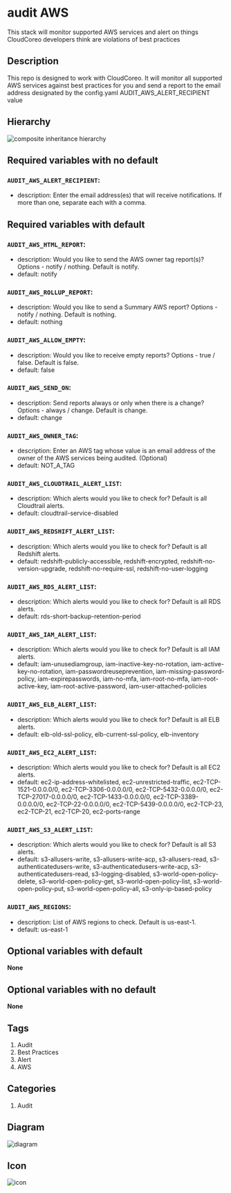 audit AWS
============================
This stack will monitor supported AWS services and alert on things CloudCoreo developers think are violations of best practices


## Description
This repo is designed to work with CloudCoreo. It will monitor all supported AWS services against best practices for you and send a report to the email address designated by the config.yaml AUDIT&#95;AWS&#95;ALERT&#95;RECIPIENT value


## Hierarchy
![composite inheritance hierarchy](https://raw.githubusercontent.com/CloudCoreo/audit-aws/master/images/hierarchy.png "composite inheritance hierarchy")



## Required variables with no default

### `AUDIT_AWS_ALERT_RECIPIENT`:
  * description: Enter the email address(es) that will receive notifications. If more than one, separate each with a comma.


## Required variables with default

### `AUDIT_AWS_HTML_REPORT`:
  * description: Would you like to send the AWS owner tag report(s)? Options - notify / nothing. Default is notify.
  * default: notify

### `AUDIT_AWS_ROLLUP_REPORT`:
  * description: Would you like to send a Summary AWS report? Options - notify / nothing. Default is nothing.
  * default: nothing

### `AUDIT_AWS_ALLOW_EMPTY`:
  * description: Would you like to receive empty reports? Options - true / false. Default is false.
  * default: false

### `AUDIT_AWS_SEND_ON`:
  * description: Send reports always or only when there is a change? Options - always / change. Default is change.
  * default: change

### `AUDIT_AWS_OWNER_TAG`:
  * description: Enter an AWS tag whose value is an email address of the owner of the AWS services being audited. (Optional)
  * default: NOT_A_TAG

### `AUDIT_AWS_CLOUDTRAIL_ALERT_LIST`:
  * description: Which alerts would you like to check for? Default is all Cloudtrail alerts.
  * default: cloudtrail-service-disabled

### `AUDIT_AWS_REDSHIFT_ALERT_LIST`:
  * description: Which alerts would you like to check for? Default is all Redshift alerts.
  * default: redshift-publicly-accessible, redshift-encrypted, redshift-no-version-upgrade, redshift-no-require-ssl, redshift-no-user-logging

### `AUDIT_AWS_RDS_ALERT_LIST`:
  * description: Which alerts would you like to check for? Default is all RDS alerts.
  * default: rds-short-backup-retention-period

### `AUDIT_AWS_IAM_ALERT_LIST`:
  * description: Which alerts would you like to check for? Default is all IAM alerts.
  * default: iam-unusediamgroup, iam-inactive-key-no-rotation, iam-active-key-no-rotation, iam-passwordreuseprevention, iam-missing-password-policy, iam-expirepasswords, iam-no-mfa, iam-root-no-mfa, iam-root-active-key, iam-root-active-password, iam-user-attached-policies

### `AUDIT_AWS_ELB_ALERT_LIST`:
  * description: Which alerts would you like to check for? Default is all ELB alerts.
  * default: elb-old-ssl-policy, elb-current-ssl-policy, elb-inventory

### `AUDIT_AWS_EC2_ALERT_LIST`:
  * description: Which alerts would you like to check for? Default is all EC2 alerts.
  * default: ec2-ip-address-whitelisted, ec2-unrestricted-traffic, ec2-TCP-1521-0.0.0.0/0, ec2-TCP-3306-0.0.0.0/0, ec2-TCP-5432-0.0.0.0/0, ec2-TCP-27017-0.0.0.0/0, ec2-TCP-1433-0.0.0.0/0, ec2-TCP-3389-0.0.0.0/0, ec2-TCP-22-0.0.0.0/0, ec2-TCP-5439-0.0.0.0/0, ec2-TCP-23, ec2-TCP-21, ec2-TCP-20, ec2-ports-range

### `AUDIT_AWS_S3_ALERT_LIST`:
  * description: Which alerts would you like to check for? Default is all S3 alerts.
  * default: s3-allusers-write, s3-allusers-write-acp, s3-allusers-read, s3-authenticatedusers-write, s3-authenticatedusers-write-acp, s3-authenticatedusers-read, s3-logging-disabled, s3-world-open-policy-delete, s3-world-open-policy-get, s3-world-open-policy-list, s3-world-open-policy-put, s3-world-open-policy-all, s3-only-ip-based-policy

### `AUDIT_AWS_REGIONS`:
  * description: List of AWS regions to check. Default is us-east-1.
  * default: us-east-1


## Optional variables with default

**None**


## Optional variables with no default

**None**

## Tags
1. Audit
1. Best Practices
1. Alert
1. AWS


## Categories
1. Audit


## Diagram
![diagram](https://raw.githubusercontent.com/CloudCoreo/audit-aws/master/images/diagram.png "diagram")


## Icon
![icon](https://raw.githubusercontent.com/CloudCoreo/audit-aws/master/images/icon.png "icon")

